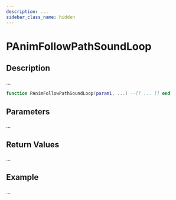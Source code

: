 ```yaml
---
description: ...
sidebar_class_name: hidden
---
```


# PAnimFollowPathSoundLoop

## Description

...

```lua
function PAnimFollowPathSoundLoop(param1, ...) --[[ ... ]] end
```

## Parameters

...

## Return Values

...

## Example

...

